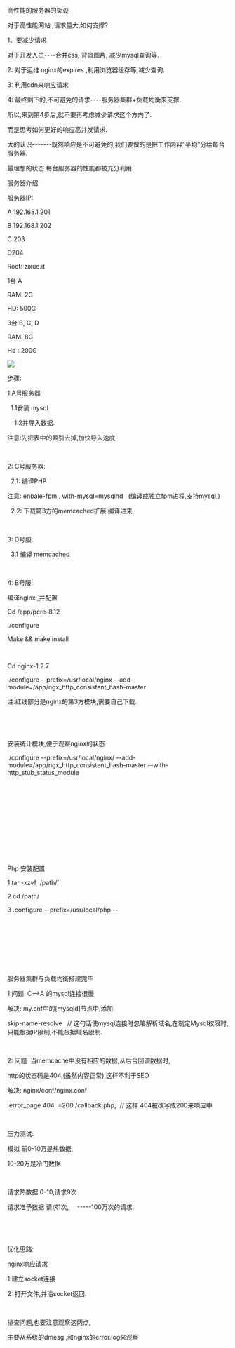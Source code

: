 高性能的服务器的架设

 

对于高性能网站 ,请求量大,如何支撑?

1、要减少请求

对于开发人员----合并css, 背景图片, 减少mysql查询等.

 

2: 对于运维 nginx的expires ,利用浏览器缓存等,减少查询.



3: 利用cdn来响应请求

 

4: 最终剩下的,不可避免的请求----服务器集群+负载均衡来支撑.

 

所以,来到第4步后,就不要再考虑减少请求这个方向了.

而是思考如何更好的响应高并发请求.

 

大的认识-------既然响应是不可避免的,我们要做的是把工作内容”平均”分给每台服务器.

最理想的状态 每台服务器的性能都被充分利用.



服务器介绍:



服务器IP:

A  192.168.1.201

B  192.168.1.202

C 203

D204



Root: zixue.it





1台 A

RAM: 2G

HD: 500G





3台 B, C, D

RAM: 8G 

Hd  : 200G





![](https://gitee.com/hxc8/images7/raw/master/img/202407190801901.jpg)





步骤:

1:A号服务器

  1.1安装 mysql

    1.2并导入数据.

注意:先把表中的索引去掉,加快导入速度

 

2: C号服务器:

  2.1: 编译PHP

注意: enbale-fpm , with-mysql=mysqlnd   (编译成独立fpm进程,支持mysql,)

  2.2: 下载第3方的memcached扩展 编译进来

 

3: D号服:

  3.1 编译 memcached

 

4: B号服:

编译nginx ,并配置

Cd /app/pcre-8.12

./configure

Make && make install

 

Cd nginx-1.2.7

./configure --prefix=/usr/local/nginx --add-module=/app/ngx_http_consistent_hash-master

注:红线部分是nginx的第3方模块,需要自己下载.

 

 

安装统计模块,便于观察nginx的状态

./configure --prefix=/usr/local/nginx/ --add-module=/app/ngx_http_consistent_hash-master --with-http_stub_status_module

 

 

 

 

 

 

Php 安装配置

1 tar -xzvf  /path/’

2 cd /path/

3 .configure --prefix=/usr/local/php --

 

 

 

 

服务器集群与负载均衡搭建完毕

1:问题  C-->A 的mysql连接很慢

解决: my.cnf中的[mysqld]节点中,添加

skip-name-resolve   // 这句话使mysql连接时忽略解析域名,在制定Mysql权限时,只能根据IP限制,不能根据域名限制.

 

2: 问题  当memcache中没有相应的数据,从后台回调数据时,

http的状态码是404,(虽然内容正常),这样不利于SEO

解决: nginx/conf/nginx.conf

 error_page 404  =200 /callback.php;  // 这样 404被改写成200来响应中

 



压力测试:

模拟 前0-10万是热数据,

10-20万是冷门数据

 

请求热数据 0-10,请求9次

请求准予数据 请求1次,     -----100万次的请求.

 

 

优化思路:

nginx响应请求

1:建立socket连接

2: 打开文件,并沿socket返回.

 

排查问题,也要注意观察这两点,

主要从系统的dmesg ,和nginx的error.log来观察